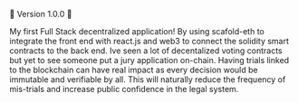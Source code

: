 📡 Version 1.0.0 📡

My first Full Stack decentralized application! By using scafold-eth to integrate the front end with react.js and web3 to connect the solidity smart contracts to the back end. Ive seen a lot of decentalized voting contracts but yet to see someone put a jury application on-chain. Having trials linked to the blockchain can have real impact as every decision would be immutable and verifiable by all. This will naturally reduce the frequency of mis-trials and increase public confidence in the legal system.
